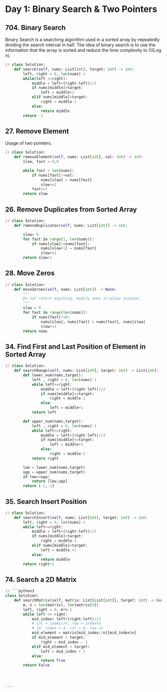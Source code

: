 # Day 1: Binary Search & Two Pointers

## 704. Binary Search

Binary Search is a searching algorithm used in a sorted array by repeatedly dividing the search interval in half. The idea of binary search is to use the information that the array is sorted and reduce the time complexity to O(Log n).

```python
// class Solution:
    def search(self, nums: List[int], target: int) -> int:
        left, right = 0, len(nums)-1
        while(left <=right):
            middle = left+(right-left)//2
            if nums[middle]<target:
                left = middle+1
            elif nums[middle]>target:
                right = middle-1
            else:
                return middle
        return -1
```

## 27. Remove Element

Usage of two pointers.

```python
// class Solution:
    def removeElement(self, nums: List[int], val: int) -> int:
        slow, fast = 0,0

        while fast < len(nums):
            if nums[fast]!=val:
                nums[slow] = nums[fast]
                slow+=1
            fast+=1
        return slow
```

## 26. Remove Duplicates from Sorted Array

```python
// class Solution:
    def removeDuplicates(self, nums: List[int]) -> int:

        slow= 0
        for fast in range(1, len(nums)):
            if nums[slow]!=nums[fast]:
                nums[slow+1] = nums[fast]
                slow+=1
        return slow+1  
```

## 28. Move Zeros

```python
// class Solution:
    def moveZeroes(self, nums: List[int]) -> None:
        """
        Do not return anything, modify nums in-place instead.
        """
        slow = 0
        for fast in range(len(nums)):
            if nums[fast]!=0:
                nums[slow], nums[fast] = nums[fast], nums[slow]
                slow+=1
        return nums
```

## 34. Find First and Last Position of Element in Sorted Array

```python
// class Solution:
    def searchRange(self, nums: List[int], target: int) -> List[int]:
        def lower_num(nums,target):
            left , right = 0, len(nums)-1
            while left<=right:
                middle = left+(right-left)//2
                if nums[middle]>=target:
                    right = middle-1
                else:
                    left = middle+1
            return left

        def upper_num(nums,target):
            left , right = 0, len(nums)-1
            while left<=right:
                middle = left+(right-left)//2
                if nums[middle]<=target:
                    left = middle+1
                else:
                    right = middle-1
            return right

        low = lower_num(nums,target)
        upp = upper_num(nums,target)
        if low<=upp:
            return [low,upp]
        return [-1,-1]
```

## 35. Search Insert Position

```python
// class Solution:
    def searchInsert(self, nums: List[int], target: int) -> int:
        left, right = 0, len(nums)-1
        while left<=right:
            middle = left+(right-left)//2
            if nums[middle]>target:
                right = middle-1
            elif nums[middle]<target:
                left = middle +1
            else:
                return middle
        return right+1
```

## 74. Search a 2D Matrix

````python
// ```python3
class Solution:
    def searchMatrix(self, matrix: List[List[int]], target: int) -> bool:
        m, n = len(matrix), len(matrix[0])
        left, right = 0, m*n-1
        while left <= right:
            mid_index= left+(right-left)//2
            # col = index//n, row = index%n
            # 10: index = 4, col = 0, row =1 
            mid_element = matrix[mid_index//n][mid_index%n]
            if mid_element > target:
                right = mid_index - 1
            elif mid_element < target:
                left = mid_index + 1
            else:
                return True
        return False

        
        
        
```
````
